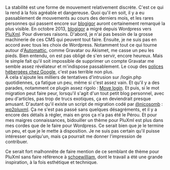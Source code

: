 La stabilité est une forme de mouvement relativement discrète. C'est ce qui la rend à la fois agréable et dangereuse. Quoi qu'il en soit, il y a eu passablement de mouvements au cours des derniers mois, et les rares personnes qui passent encore sur [blogigor](http://id-libre.org/blogigor "lien vers la racine de blogigor") auront certainement remarqué la plus visible. En octobre 2013, [blogigor](http://id-libre.org/blogigor "lien vers la racine de blogigor") a migré depuis Wordpress vers [PluXml](http://pluxml.org "vers le site officiel de PluXml"). Pour diverses raisons. D'abord, je n'ai pas besoin de la grosse machinerie de ces CMS qui peuvent tout faire. Ensuite, je ne suis pas en accord avec tous les choix de Wordpress. Notamment tout ce qui tourne autour d'[Automattic](http://automattic.com/ "vers le site d'Automattic"), comme Gravatar ou Akismet, me casse un peu les pieds. Bien  entendu, on est pas obligé de s'en servir, encore heureux. Mais le simple fait qu'il soit impossible de supprimer un compte Gravatar me semble assez révélateur et m'indispose passablement. Le coup des [polices hébergées chez Google](http://wordpress.org/plugins/disable-google-fonts/ "lien vers le plugin qui permet de supprimer ce comportement fort indiscret"), c'est pas terrible non plus.   
À cela s'ajoute les milliers de tentatives d'intrusion sur /login.php quotidiennes, ça fatigue un peu, même si c'est assez vain. Et qu'il y a des parades, notamment ce plugin assez rigolo : [Move login](http://wordpress.org/plugins/sf-move-login/ "lien vers le plugin qui permet de déplacer l'URL de login d'un Wordpress"). Et puis, si le mot migration peut faire peur, lorsqu'il s'agit d'un tout petit blog personnel, avec peu d'articles, pas trop de trucs exotiques, ça en deviendrait presque amusant. D'autant qu'il existe un script de migration codé par [@nicosomb](http://www.cdetc.fr/ "vers le blog personnel de nicosomb") : [wp2pluxml](https://github.com/nicosomb/wp2pluxml "le github du script"). Ça ne s'est pas passé sans quelques désagréments, et il y a encore des détails à régler, mais en gros ça n'a pas été le Pérou. Et pour mes maigres connaissances, bidouiller un thème pour PluXml est plus dans mes cordes que de le faire pour Wordpress. Ce serait bien que je le termine un peu, et que je le mette à disposition. Je ne suis pas certain qu'il puisse intéresser quelqu'un, mais ça pourrait me donner l'impression de contribuer.

Ce serait fort malhonnête de faire mention de ce semblant de thème pour PluXml sans faire référence à [schoewilliam](http://schoewilliam.fr "vers le site perso de schoewilliam"), dont le travail a été une grande inspiration, à la fois esthétique et technique.



